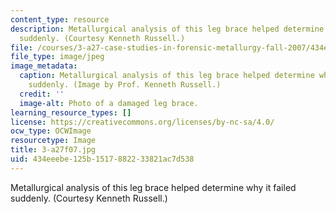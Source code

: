 ```yaml
---
content_type: resource
description: Metallurgical analysis of this leg brace helped determine why it failed
  suddenly. (Courtesy Kenneth Russell.)
file: /courses/3-a27-case-studies-in-forensic-metallurgy-fall-2007/434eeebe125b1517882233821ac7d538_3-a27f07.jpg
file_type: image/jpeg
image_metadata:
  caption: Metallurgical analysis of this leg brace helped determine why it failed
    suddenly. (Image by Prof. Kenneth Russell.)
  credit: ''
  image-alt: Photo of a damaged leg brace.
learning_resource_types: []
license: https://creativecommons.org/licenses/by-nc-sa/4.0/
ocw_type: OCWImage
resourcetype: Image
title: 3-a27f07.jpg
uid: 434eeebe-125b-1517-8822-33821ac7d538
---
```

Metallurgical analysis of this leg brace helped determine why it failed suddenly. (Courtesy Kenneth Russell.)